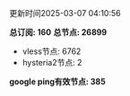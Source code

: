更新时间2025-03-07 04:10:56

**总订阅: 160**
**总节点: 26899**
- vless节点: 6762
- hysteria2节点: 2

**google ping有效节点: 385**
